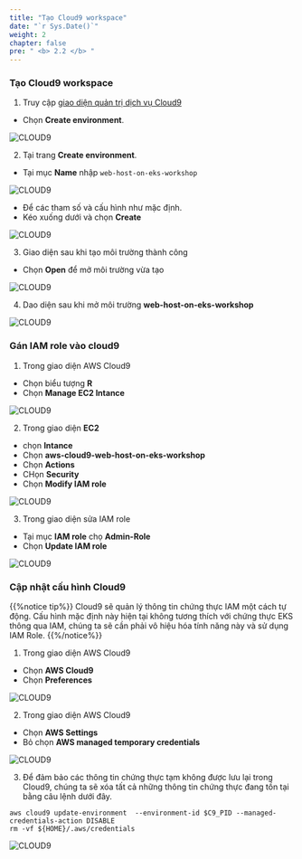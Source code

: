 ```yaml
---
title: "Tạo Cloud9 workspace"
date: "`r Sys.Date()`"
weight: 2
chapter: false
pre: " <b> 2.2 </b> "
---
```


### Tạo Cloud9 workspace

1. Truy cập [giao diện quản trị dịch vụ Cloud9](https://ap-southeast-1.console.aws.amazon.com/cloud9control/home)

- Chọn **Create environment**.

![CLOUD9](/images/2.prerequisite/001-createcloud9.png)

2. Tại trang **Create environment**.
- Tại mục **Name** nhập `web-host-on-eks-workshop`

![CLOUD9](/images/2.prerequisite/002-createcloud9.png)

- Để các tham số và cấu hình như mặc định.
- Kéo xuống dưới và chọn **Create**

![CLOUD9](/images/2.prerequisite/003-createcloud9.png)

3. Giao diện sau khi tạo môi trường thành công
- Chọn **Open** để mở môi trường vừa tạo

![CLOUD9](/images/2.prerequisite/004-createcloud9.png)

4. Dao diện sau khi mở môi trường **web-host-on-eks-workshop**

![CLOUD9](/images/2.prerequisite/005-createcloud9.png)


### Gán IAM role vào cloud9

1. Trong giao diện AWS Cloud9
- Chọn biểu tượng **R**
- Chọn **Manage EC2 Intance**

![CLOUD9](/images/2.prerequisite/006-createcloud9.png)

2. Trong giao diện **EC2**

- chọn **Intance**
- Chọn **aws-cloud9-web-host-on-eks-workshop**
- Chọn **Actions**
- CHọn **Security**
- Chọn **Modify IAM role**

![CLOUD9](/images/2.prerequisite/007-createcloud9.png)

3. Trong giao diện sửa IAM role
- Tại mục **IAM role** chọ **Admin-Role**
- Chọn **Update IAM role**

![CLOUD9](/images/2.prerequisite/008-createcloud9.png)

### Cập nhật cấu hình Cloud9

{{%notice tip%}}
Cloud9 sẽ quản lý thông tin chứng thực IAM một cách tự động. Cấu hình mặc định này hiện tại không tương thích với chứng thực EKS thông qua IAM, chúng ta sẽ cần phải vô hiệu hóa tính năng này và sử dụng IAM Role.
{{%/notice%}}

1. Trong giao diện AWS Cloud9
- Chọn **AWS Cloud9**
- Chọn **Preferences**

![CLOUD9](/images/2.prerequisite/009-createcloud9.png)

2. Trong giao diện AWS Cloud9
- Chọn **AWS Settings**
- Bỏ chọn **AWS managed temporary credentials**

![CLOUD9](/images/2.prerequisite/010-createcloud9.png)

3. Để đảm bảo các thông tin chứng thực tạm không được lưu lại trong Cloud9, chúng ta sẽ xóa tất cả những thông tin chứng thực đang tồn tại bằng câu lệnh dưới đây.

```
aws cloud9 update-environment  --environment-id $C9_PID --managed-credentials-action DISABLE
rm -vf ${HOME}/.aws/credentials
```
![CLOUD9](/images/2.prerequisite/011-createcloud9.png)

